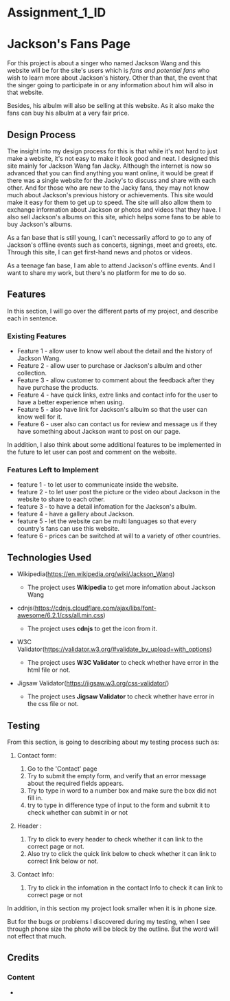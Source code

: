 # Assignment_1_ID
# **Jackson's Fans Page**
For this project is about a singer who named Jackson Wang and this website will be for the site's users which is *fans and potential fans* who wish to learn more about Jackson's history. Other than that, the event that the singer going to participate in or any information about him will also in that website.

Besides, his albulm will also be selling at this website. As it also make the fans can buy his albulm at a very fair price.

## Design Process
The insight into my design process for this is that while it's not hard to just make a website, it's not easy to make it look good and neat. I designed this site mainly for Jackson Wang fan Jacky. Although the internet is now so advanced that you can find anything you want online, it would be great if there was a single website for the Jacky's to discuss and share with each other. And for those who are new to the Jacky fans, they may not know much about Jackson's previous history or achievements. This site would make it easy for them to get up to speed. The site will also allow them to exchange information about Jackson or photos and videos that they have. I also sell Jackson's albums on this site, which helps some fans to be able to buy Jackson's albums.

As a fan base that is still young, I can't necessarily afford to go to any of Jackson's offline events such as concerts, signings, meet and greets, etc. Through this site, I can get first-hand news and photos or videos.

As a teenage fan base, I am able to attend Jackson's offline events. And I want to share my work, but there's no platform for me to do so. 

## Features
In this section, I will go over the different parts of my project, and describe each in sentence.

### Existing Features
- Feature 1 - allow user to know well about the detail and the history of Jackson Wang.
- Feature 2 - allow user to purchase or Jackson's albulm and other collection.
- Feature 3 - allow customer to comment about the feedback after they have purchase the products.
- Feature 4 - have quick links, extre links and contact info for the user to have a better experience when using. 
- Feature 5 - also have link for Jackson's albulm so that the user can know well for it.
- Feature 6 - user also can contact us for review and message us if they have something about Jackson want to post on our page.

In addition,  I also think about some additional features to be implemented in the future to let user can post and comment on the website.

### Features Left to Implement
- feature 1 - to let user to communicate inside the website.
- feature 2 - to let user post the picture or the video about Jackson in the website to share to each other.
- feature 3 - to have a detail infomation for the Jackson's albulm.
- feature 4 - have a gallery about Jackson.
- feature 5 - let the website can be multi languages so that every country's fans can use this website.
- feature 6 - prices can be switched at will to a variety of other countries.

## Technologies Used
- Wikipedia(https://en.wikipedia.org/wiki/Jackson_Wang)
   + The project uses **Wikipedia** to get more infomation about Jackson Wang 

- cdnjs(https://cdnjs.cloudflare.com/ajax/libs/font-awesome/6.2.1/css/all.min.css)
   + The project uses **cdnjs** to get the icon from it.
  
- W3C Validator(https://validator.w3.org/#validate_by_upload+with_options)
   + The project uses **W3C Validator** to check whether have error in the html file or not.

- Jigsaw Validator(https://jigsaw.w3.org/css-validator/)
   + The project uses **Jigsaw Validator** to check whether have error in the css file or not.

## Testing
From this section, is going to describing about my testing process such as:

1. Contact form:
   1. Go to the 'Contact' page
   2. Try to submit the empty form, and verify that an error message about the required fields appears.
   3. Try to type in word to a number box and make sure the box did not fill in.
   4. try to type in difference type of input to the form and submit it to check whether can submit in or not

2. Header :
   1. Try to click to every header to check whether it can link to the correct page or not.
   2. Also try to click the quick link below to check whether it can link to correct link below or not.

3. Contact Info:
   1. Try to click in the infomation in the contact Info to check it can link to correct page or not

In addition, in this section my project look smaller when it is in phone size. 

But for the bugs or problems I discovered during my testing, when I see through phone size the photo will be block by the outline. But the word will not effect that much.

## Credits

### Content
-